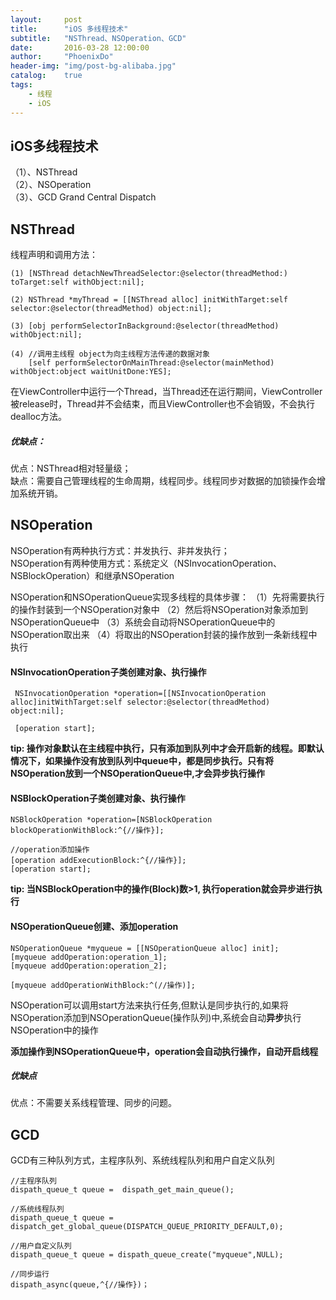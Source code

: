 ```yaml
---
layout:     post
title:      "iOS 多线程技术"
subtitle:   "NSThread、NSOperation、GCD"
date:       2016-03-28 12:00:00
author:     "PhoenixDo"
header-img: "img/post-bg-alibaba.jpg"
catalog:    true
tags:
    - 线程
    - iOS
---
```


## iOS多线程技术
（1）、NSThread<br>
（2）、NSOperation<br>
（3）、GCD   Grand Central Dispatch

## NSThread

线程声明和调用方法：

```
(1) [NSThread detachNewThreadSelector:@selector(threadMethod:) toTarget:self withObject:nil];

(2) NSThread *myThread = [[NSThread alloc] initWithTarget:self selector:@selector(threadMethod) object:nil];

(3) [obj performSelectorInBackground:@selector(threadMethod) withObject:nil];

(4) //调用主线程 object为向主线程方法传递的数据对象
    [self performSelectorOnMainThread:@selector(mainMethod) withObject:object waitUnitDone:YES];
```

在ViewController中运行一个Thread，当Thread还在运行期间，ViewController被release时，Thread并不会结束，而且ViewController也不会销毁，不会执行dealloc方法。

##### 优缺点：
优点：NSThread相对轻量级；<br>
缺点：需要自己管理线程的生命周期，线程同步。线程同步对数据的加锁操作会增加系统开销。

## NSOperation

NSOperation有两种执行方式：并发执行、非并发执行；<br>
NSOperation有两种使用方式：系统定义（NSInvocationOperation、NSBlockOperation）和继承NSOperation

NSOperation和NSOperationQueue实现多线程的具体步骤：
（1）先将需要执行的操作封装到一个NSOperation对象中
（2）然后将NSOperation对象添加到NSOperationQueue中
（3）系统会⾃动将NSOperationQueue中的NSOperation取出来
（4）将取出的NSOperation封装的操作放到⼀条新线程中执⾏


#### NSInvocationOperation子类创建对象、执行操作

```
 NSInvocationOperation *operation=[[NSInvocationOperation alloc]initWithTarget:self selector:@selector(threadMethod) object:nil];

 [operation start];
```
**tip: 操作对象默认在主线程中执行，只有添加到队列中才会开启新的线程。即默认情况下，如果操作没有放到队列中queue中，都是同步执行。只有将NSOperation放到一个NSOperationQueue中,才会异步执行操作**

#### NSBlockOperation子类创建对象、执行操作

```
NSBlockOperation *operation=[NSBlockOperation blockOperationWithBlock:^{//操作}];

//operation添加操作
[operation addExecutionBlock:^{//操作}];
[operation start];
```
**tip: 当NSBlockOperation中的操作(Block)数>1, 执行operation就会异步进行执行**
<br>

#### NSOperationQueue创建、添加operation

```
NSOperationQueue *myqueue = [[NSOperationQueue alloc] init];
[myqueue addOperation:operation_1];
[myqueue addOperation:operation_2];

[myqueue addOperationWithBlock:^(//操作)];
```
NSOperation可以调⽤start⽅法来执⾏任务,但默认是同步执行的,如果将NSOperation添加到NSOperationQueue(操作队列)中,系统会自动**异步**执行NSOperation中的操作

**添加操作到NSOperationQueue中，operation会自动执行操作，自动开启线程**
 <br>

##### 优缺点
优点：不需要关系线程管理、同步的问题。

## GCD
GCD有三种队列方式，主程序队列、系统线程队列和用户自定义队列

```
//主程序队列
dispath_queue_t queue =  dispath_get_main_queue();

//系统线程队列
dispath_queue_t queue = dispatch_get_global_queue(DISPATCH_QUEUE_PRIORITY_DEFAULT,0);

//用户自定义队列
dispath_queue_t queue = dispath_queue_create("myqueue",NULL);

//同步运行
dispath_async(queue,^{//操作})；

```
